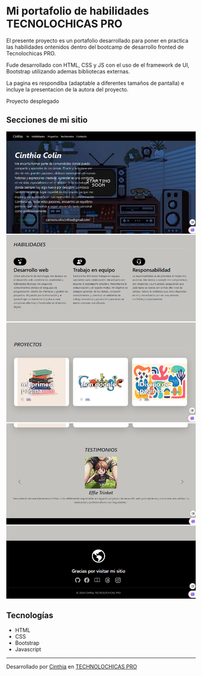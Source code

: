 # Mi portafolio de habilidades TECNOLOCHICAS PRO

El presente proyecto es un portafolio desarrollado para poner en practica las habilidades ontenidos dentro del bootcamp de desarrollo fronted de Tecnolochicas PRO.

Fude desarrollado con HTML, CSS y JS con el uso de el framework de UI, Bootstrap utilizando ademas bibliotecas externas. 

La pagina es respondiba (adaptable a diferentes tamaños de pantalla) e incluye la presentacion de la autora del proyecto. 

Proyecto desplegado 

## Secciones de mi sitio
![presentacion](fondos/readme/1.png)
![Habilidades](fondos/readme/2.png)
![Proyectos](fondos/readme/3.png)
![Testimonios](fondos/readme/4.png)
![Contacto](fondos/readme/5.png)
## Tecnologías
* HTML
* CSS
* Bootstrap 
* Javascript
---
Desarrollado por [Cinthia](https://www.instagram.com/cn_cindy_16?igsh=M2E4Zzg4ZmZxYzll) en [TECHNOLOCHICAS PRO](https://tecnolochicas.mx/)



